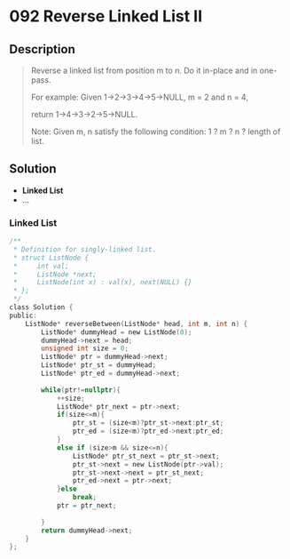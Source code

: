 # 092 Reverse Linked List II

## Description
> Reverse a linked list from position m to n. Do it in-place and in one-pass.
>
> For example:
> Given 1->2->3->4->5->NULL, m = 2 and n = 4,
>
> return 1->4->3->2->5->NULL.
>
> Note:
> Given m, n satisfy the following condition:
> 1 ? m ? n ? length of list.

## Solution
- **Linked List**
- ...


### Linked List

```c
/**
 * Definition for singly-linked list.
 * struct ListNode {
 *     int val;
 *     ListNode *next;
 *     ListNode(int x) : val(x), next(NULL) {}
 * };
 */
class Solution {
public:
    ListNode* reverseBetween(ListNode* head, int m, int n) {
        ListNode* dummyHead = new ListNode(0);
        dummyHead->next = head;
        unsigned int size = 0; 
        ListNode* ptr = dummyHead->next;
        ListNode* ptr_st = dummyHead;
        ListNode* ptr_ed = dummyHead->next;
        
        while(ptr!=nullptr){
            ++size;
            ListNode* ptr_next = ptr->next;
            if(size<=m){
                ptr_st = (size<m)?ptr_st->next:ptr_st;
                ptr_ed = (size<m)?ptr_ed->next:ptr_ed;
            } 
            else if (size>m && size<=n){
                ListNode* ptr_st_next = ptr_st->next;
                ptr_st->next = new ListNode(ptr->val);
                ptr_st->next->next = ptr_st_next;
                ptr_ed->next = ptr->next; 
            }else 
                break;
            ptr = ptr_next;
            
        }
        return dummyHead->next;
    }
};
```

